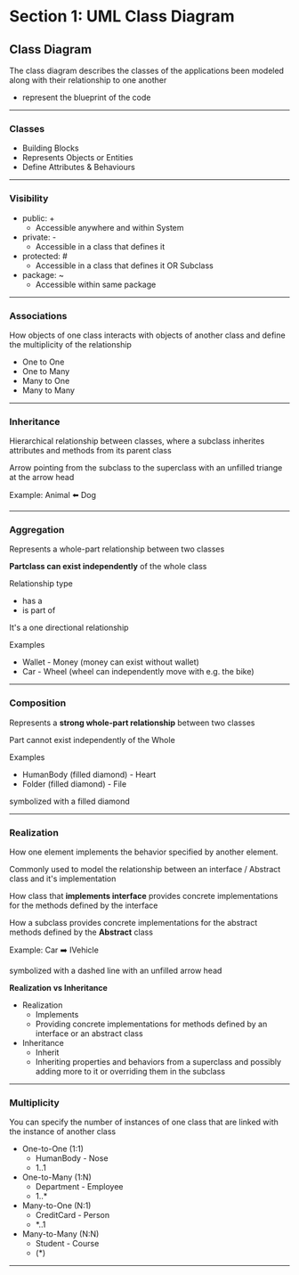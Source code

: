 # Section 1: UML Class Diagram

## Class Diagram

The class diagram describes the classes of the applications been modeled along with their relationship to one another
- represent the blueprint of the code

---

### Classes

- Building Blocks
- Represents Objects or Entities
- Define Attributes & Behaviours

---

### Visibility

- public: +
  - Accessible anywhere and within System
- private: -
  - Accessible in a class that defines it
- protected: #
  - Accessible in a class that defines it OR Subclass
- package: ~
  - Accessible within same package

---

### Associations

How objects of one class interacts with objects of another class and define the multiplicity of the relationship
- One to One
- One to Many
- Many to One
- Many to Many

---

### Inheritance

Hierarchical relationship between classes, where a subclass inherites attributes and methods from its parent class

Arrow pointing from the subclass to the superclass with an unfilled triange at the arrow head

Example: Animal ⬅️ Dog

---

### Aggregation

Represents a whole-part relationship between two classes

**Partclass can exist independently** of the whole class

Relationship type
- has a
- is part of

It's a one directional relationship

Examples
- Wallet - Money (money can exist without wallet)
- Car - Wheel (wheel can independently move with e.g. the bike)

---

### Composition

Represents a **strong whole-part relationship** between two classes

Part cannot exist independently of the Whole

Examples 
- HumanBody (filled diamond) - Heart
- Folder (filled diamond) - File

symbolized with a filled diamond

---

### Realization

How one element implements the behavior specified by another element.

Commonly used to model the relationship between an interface / Abstract class and it's implementation

How class that **implements interface** provides concrete implementations for the methods defined by the interface

How a subclass provides concrete implementations for the abstract methods defined by the **Abstract** class

Example: Car ➡️ IVehicle

symbolized with a dashed line with an unfilled arrow head


**Realization vs Inheritance**

- Realization
  - Implements
  - Providing concrete implementations for methods defined by an interface or an abstract class
- Inheritance
  - Inherit
  - Inheriting properties and behaviors from a superclass and possibly adding more to  it or overriding them in the subclass
  
---

### Multiplicity

You can specify the number of instances of one class that are linked with the instance of another class
- One-to-One (1:1)
  - HumanBody - Nose
  - 1..1
- One-to-Many (1:N)
  - Department - Employee
  - 1..*
- Many-to-One (N:1)
  - CreditCard - Person
  - *..1
- Many-to-Many (N:N)
  - Student - Course
  - (*)

---

